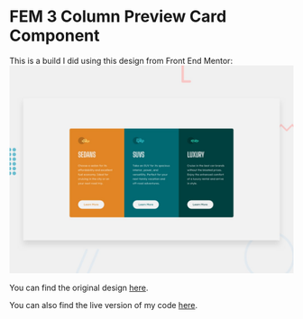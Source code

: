 # FEM 3 Column Preview Card Component

This is a build I did using this design from Front End Mentor:
![Front End Mentor 3 Column Preview Card Component](design/desktop-preview.jpg)

You can find the original design [here](https://www.frontendmentor.io/challenges/3column-preview-card-component-pH92eAR2-/hub).

You can also find the live version of my code [here](https://ogujawa-3-column-card.netlify.app).